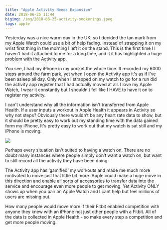```yaml
---
title: "Apple Activity Needs Expansion"
date: 2018-06-25 11:44
bigimg: /img/2018-06-25-activity-smokerings.jpeg
tags: apple
---
```

Yesterday was a nice warm day in the UK, so I decided the tan mark from my Apple Watch could use a bit of help fading. Instead of strapping it on my wrist first thing in the morning I left it on the stand. This is the first time I I haven't had it attached to me for a long time, and it it has highlighted a huge problem with the Activity app.

You see, I had my iPhone in my pocket the whole time. It recorded my 6000 steps around the farm park, yet when I open the Activity app it's as if I've been asleep all day. Only when I strapped on my watch to go for a run did the activity app register that I had actually moved at all. I love my Apple Watch, I wear it constantly but I shouldn’t fell like I HAVE to have it on to register my activity.

I can't understand why all the information isn't transferred from Apple Health. If a user inputs a workout in Apple Health it appears in Activity so why not steps? Obviously there wouldn’t be any heart rate data to show, but it should be pretty easy to work out my standing time with the data gained form my iPhone, It's pretty easy to work out that my watch is sat still and my iPhone is moving.

![](https://gr36.com/img/2018-06-24-activity-issues-screenshot.png)

Perhaps every situation isn't suited to having a watch on. There are no doubt many instances where people simply don’t want a watch on, but want to still record all the activity they have been doing.

The Activity app has ‘gamified’ my workouts and made me much more motivated to move just that little bit more. Apple could make a huge move in this direction and enable all sorts of accessories to transfer data into the service and encourage even more people to get moving. Yet Activity ONLY shows up when you pair an Apple Watch and I cant help but feel millions of users are missing out.

How many people would move more if their Fitbit enabled competition with anyone they knew with an iPhone not just other people with a Fitbit. All of the data is collected in Apple Health - so make every step a competition and get more people moving.
